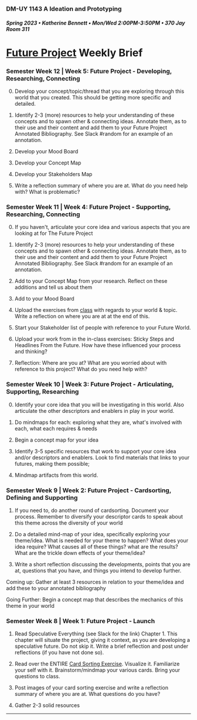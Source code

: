 ### DM-UY 1143 A Ideation and Prototyping
##### Spring 2023 • Katherine Bennett • Mon/Wed 2:00PM-3:50PM • 370 Jay Room 311

# [Future Project](Future.md) Weekly Brief

### Semester Week 12 | Week 5: Future Project - Developing, Researching, Connecting

0. Develop your concept/topic/thread that you are exploring through this world that you created. This should be getting more specific and detailed.

1. Identify 2-3 (more) resources to help your understanding of these concepts and to spawn other & connecting ideas. Annotate them, as to their use and their content and add them to your Future Project Annotated Bibliography. See Slack #random for an example of an annotation.

2. Develop your Mood Board

3. Develop your Concept Map

4. Develop your Stakeholders Map

5. Write a reflection summary of where you are at. What do you need help with? What is problematic?


### Semester Week 11 | Week 4: Future Project - Supporting, Researching, Connecting

0. If you haven't, articulate your core idea and various aspects that you are looking at for The Future Project

1. Identify 2-3 (more) resources to help your understanding of these concepts and to spawn other & connecting ideas. Annotate them, as to their use and their content and add them to your Future Project Annotated Bibliography. See Slack #random for an example of an annotation.

2. Add to your Concept Map from your research. Reflect on these additions and tell us about them

3. Add to your Mood Board

4. Upload the exercises from [class](https://docs.google.com/document/d/1ZLDFTjBLFXp5sJxJS6_HvtLvPDXe_fL1gdhq4eo6NeY/edit?usp=sharing) with regards to your world & topic. Write a reflection on where you are at at the end of this.

5. Start your Stakeholder list of people with reference to your Future World.

6. Upload your work from in the in-class exercises: Sticky Steps and Headlines From the Future. How have these influenced your process and thinking? 

7. Reflection: Where are you at? What are you worried about with reference to this project? What do you need help with?


### Semester Week 10 | Week 3: Future Project - Articulating, Supporting, Researching

0. Identify your core idea that you will be investigating in this world. Also articulate the other descriptors and enablers in play in your world.

1. Do mindmaps for each: exploring what they are, what's involved with each, what each requires & needs

2. Begin a concept map for your idea

3. Identify 3-5 specific resources that work to support your core idea and/or descriptors and enablers. Look to find materials that links to your futures, making them possible;

4. Mindmap artifacts from this world.


### Semester Week 9 | Week 2: Future Project - Cardsorting, Defining and Supporting

1. If you need to, do another round of cardsorting. Document your process. Remember to diversify your descriptor cards to speak about this theme across the diversity of your world

2. Do a detailed mind-map of your idea, specifically exploring your theme/idea. What is needed for your theme to happen? What does your idea require? What causes all of these things? what are the results? What are the trickle down effects of your theme/idea?

3.  Write a short reflection discussing the developments, points that you are at, questions that you have, and things you intend to develop further. 


Coming up: Gather at least 3 resources in relation to your theme/idea and add these to your annotated bibliography

Going Further: Begin a concept map that describes the mechanics of this theme in your world


### Semester Week 8 | Week 1: Future Project - Launch

1. Read Speculative Everything (see Slack for the link) Chapter 1. This chapter will situate the project, giving it context, as you are developing a speculative future. Do not skip it. Write a brief reflection and post under reflections (if you have not done so).


2. Read over the ENTIRE [Card Sorting Exercise](cardSortingExercise.md). Visualize it. Familiarize your self with it. Brainstorm/mindmap your various cards. Bring your questions to class.

3. Post images of your card sorting exercise and write a reflection summary of where you are at. What questions do you have?

4. Gather 2-3 solid resources




---

